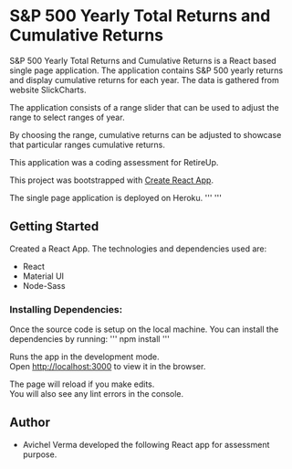 # S&P 500 Yearly Total Returns and Cumulative Returns
S&P 500 Yearly Total Returns and Cumulative Returns is a React based single page application. The application contains S&P 500 yearly returns and display cumulative returns for each year. The data is gathered from website SlickCharts.

The application consists of a range slider that can be used to adjust the range to select ranges of year.

By choosing the range, cumulative returns can be adjusted to showcase that particular ranges cumulative returns.

This application was a coding assessment for RetireUp.

This project was bootstrapped with [Create React App](https://github.com/facebook/create-react-app).

The single page application is deployed on Heroku.
'''
'''

## Getting Started
Created a React App. The technologies and dependencies used are:
- React
- Material UI
- Node-Sass

### Installing Dependencies:
Once the source code is setup on the local machine. You can install the dependencies by running:
'''
npm install
'''

Runs the app in the development mode.<br />
Open [http://localhost:3000](http://localhost:3000) to view it in the browser.

The page will reload if you make edits.<br />
You will also see any lint errors in the console.

## Author
- Avichel Verma developed the following React app for assessment purpose.